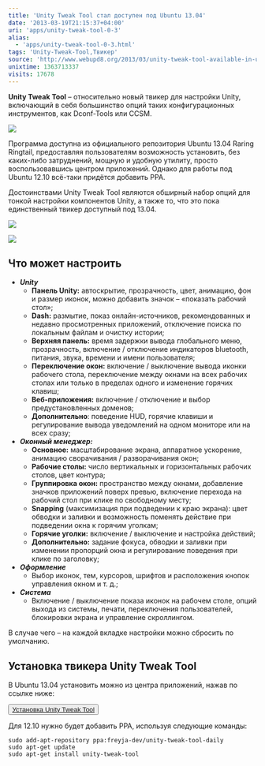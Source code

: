 ```yaml
---
title: 'Unity Tweak Tool стал доступен под Ubuntu 13.04'
date: '2013-03-19T21:15:37+04:00'
uri: 'apps/unity-tweak-tool-0-3'
alias: 
  - 'apps/unity-tweak-tool-0-3.html'
tags: 'Unity-Tweak-Tool,Твикер'
source: 'http://www.webupd8.org/2013/03/unity-tweak-tool-available-in-ubuntu.html'
unixtime: 1363713337
visits: 17678
---
```

**Unity Tweak Tool** – относительно новый твикер для настройки Unity, включающий в себя большинство опций таких конфигурационных инструментов, как Dconf-Tools или CCSM.

[![](img/2013/03/19/21-00/unity-tweak-tool-2-8572646106-o.jpg)](img/2013/03/19/21-00/unity-tweak-tool-2-8572646106-o.jpg)

Программа доступна из официального репозитория Ubuntu 13.04 Raring Ringtail, предоставляя пользователям возможность установить, без каких-либо затруднений, мощную и удобную утилиту, просто воспользовавшись центром приложений. Однако для работы под Ubuntu 12.10 всё-таки придётся добавить PPA.

Достоинствами Unity Tweak Tool являются обширный набор опций для тонкой настройки компонентов Unity, а также то, что это пока единственный твикер доступный под 13.04.

[![](img/2013/03/19/21-00/unity-tweak-tool-4-8571550875-o.jpg)](img/2013/03/19/21-00/unity-tweak-tool-4-8571550875-o.jpg)

[![](img/2013/03/19/21-00/unity-tweak-tool-1-8571551113-o.jpg)](img/2013/03/19/21-00/unity-tweak-tool-1-8571551113-o.jpg)

## Что может настроить

*   ***Unity***
    *   **Панель Unity:** автоскрытие, прозрачность, цвет, анимацию, фон и размер иконок, можно добавить значок – «показать рабочий стол»;
    *   **Dash:** размытие, показ онлайн-источников, рекомендованных и недавно просмотренных приложений, отключение поиска по локальным файлам и очистку истории;
    *   **Верхняя панель:** время задержки вывода глобального меню, прозрачность, включение / отключение индикаторов bluetooth, питания, звука, времени и имени пользователя;
    *   **Переключение окон:** включение / выключение вывода иконки рабочего стола, переключение между окнами на всех рабочих столах или только в пределах одного и изменение горячих клавиш;
    *   **Веб-приложения:** включение / отключение и выбор предустановленных доменов;
    *   **Дополнительно**: поведение HUD, горячие клавиши и регулирование вывода уведомлений на одном мониторе или на всех сразу;
*   ***Оконный менеджер:***
    *   **Основное:** масштабирование экрана, аппаратное ускорение, анимацию сворачивания / разворачивания окон;
    *   **Рабочие столы:** число вертикальных и горизонтальных рабочих столов, цвет контура;
    *   **Группировка окон:** пространство между окнами, добавление значков приложений поверх превью, включение перехода на рабочий стол при клике по свободному месту;
    *   **Snapping** (максимизация при подведении к краю экрана): цвет обводки и заливки и возможность поменять действие при подведении окна к горячим уголкам;
    *   **Горячие уголки:** включение / выключение и настройка действий;
    *   **Дополнительно:** задание фокуса, обводки и заливки при изменении пропорций окна и регулирование поведения при клике по заголовку;
*   ***Оформление***
    *   Выбор иконок, тем, курсоров, шрифтов и расположения кнопок управления окном и т. д.;
*   ***Система***
    *   Включение / выключение показа иконок на рабочем столе, опций выхода из системы, печати, переключения пользователей, блокировки экрана и управление скроллингом.

В случае чего – на каждой вкладке настройки можно сбросить по умолчанию.

## Установка твикера Unity Tweak Tool

В Ubuntu 13.04 установить можно из центра приложений, нажав по ссылке ниже:

<button>[Установка Unity Tweak Tool](apt://unity-tweak-tool)</button>

Для 12.10 нужно будет добавить PPA, используя следующие команды:

```
sudo add-apt-repository ppa:freyja-dev/unity-tweak-tool-daily 
sudo apt-get update 
sudo apt-get install unity-tweak-tool
```
